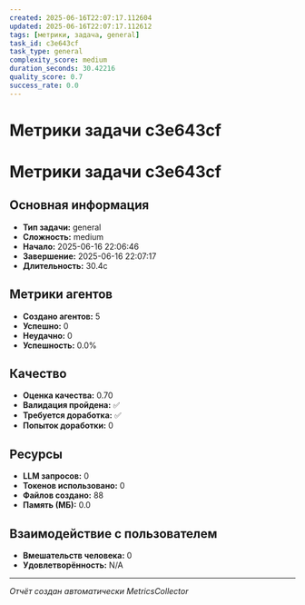 ```yaml
---
created: 2025-06-16T22:07:17.112604
updated: 2025-06-16T22:07:17.112612
tags: [метрики, задача, general]
task_id: c3e643cf
task_type: general
complexity_score: medium
duration_seconds: 30.42216
quality_score: 0.7
success_rate: 0.0
---
```


# Метрики задачи c3e643cf

# Метрики задачи c3e643cf

## Основная информация
- **Тип задачи:** general
- **Сложность:** medium
- **Начало:** 2025-06-16 22:06:46
- **Завершение:** 2025-06-16 22:07:17
- **Длительность:** 30.4с

## Метрики агентов
- **Создано агентов:** 5
- **Успешно:** 0
- **Неудачно:** 0
- **Успешность:** 0.0%

## Качество
- **Оценка качества:** 0.70
- **Валидация пройдена:** ✅
- **Требуется доработка:** ✅
- **Попыток доработки:** 0

## Ресурсы
- **LLM запросов:** 0
- **Токенов использовано:** 0
- **Файлов создано:** 88
- **Память (МБ):** 0.0

## Взаимодействие с пользователем
- **Вмешательств человека:** 0
- **Удовлетворённость:** N/A

---
*Отчёт создан автоматически MetricsCollector*
